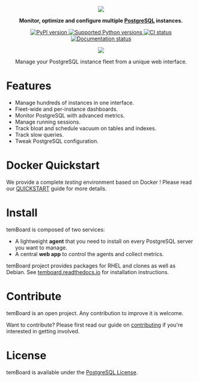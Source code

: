 <p align="center">
    <img src="https://github.com/dalibo/temboard/raw/master/docs/assets/temboard-logo-slogan.png" />
</p>

<p align="center">
  <strong>Monitor, optimize and configure multiple <a href="https://postgresql.org/" target="_blank">PostgreSQL</a> instances.</strong>
</p>

<p align="center">
  <a href="https://pypi.python.org/pypi/temboard" target="_blank">
    <img src="https://img.shields.io/pypi/v/temboard.svg" alt="PyPI version" />
  </a>
  <a href="https://www.python.org/" target="_blank">
    <img src="https://img.shields.io/pypi/pyversions/temboard.svg" alt="Supported Python versions" />
  </a>
  <a href="https://circleci.com/gh/dalibo/temboard" target="_blank">
    <img src="https://circleci.com/gh/dalibo/temboard.svg?style=shield" alt="CI status" />
  </a>
  <a href="https://temboard.readthedocs.io/en/latest/?badge=latest" target="_blank">
    <img src="https://readthedocs.org/projects/temboard/badge/?version=latest" alt="Documentation status" />
  </a>
</p>

<p align="center">
  <img src="https://github.com/dalibo/temboard/raw/master/docs/screenshots/instance-dashboard.png" />
</p>

<p align="center">Manage your PostgreSQL instance fleet from a unique web interface.</p>


# Features

- Manage hundreds of instances in one interface.
- Fleet-wide and per-instance dashboards.
- Monitor PostgreSQL with advanced metrics.
- Manage running sessions.
- Track bloat and schedule vacuum on tables and indexes.
- Track slow queries.
- Tweak PostgreSQL configuration.


# Docker Quickstart

We provide a complete *testing* environment based on Docker ! Please
read our
[QUICKSTART](https://temboard.readthedocs.io/en/latest/quickstart/)
guide for more details.


# Install

temBoard is composed of two services:

- A lightweight **agent** that you need to install on every PostgreSQL server you want to manage.
- A central **web app** to control the agents and collect metrics.

temBoard project provides packages for RHEL and clones as well as
Debian. See
[temboard.readthedocs.io](http://temboard.readthedocs.io/en/latest/) for
installation instructions.


# Contribute

temBoard is an open project. Any contribution to improve it is welcome.

Want to contribute? Please first read our guide on
[contributing](https://github.com/dalibo/temboard/blob/master/CONTRIBUTING.md)
if you\'re interested in getting involved.


# License

temBoard is available under the [PostgreSQL License].

[PostgreSQL License]: https://github.com/dalibo/temboard/blob/master/LICENSE

